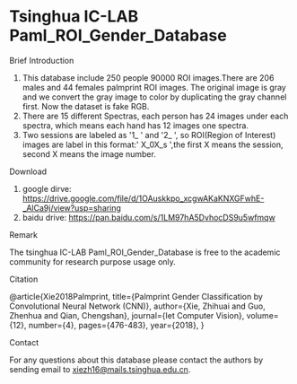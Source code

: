 # Tsinghua IC-LAB Paml_ROI_Gender_Database
Brief Introduction  
1. This database include 250 people 90000 ROI images.There are 206 males and 44 females palmprint ROI images. The original image is gray and we convert the gray image to color by duplicating the gray channel first. Now the dataset is fake RGB.
2. There are 15 different Spectras, each person has 24 images under each spectra, which means each hand has 12 images one spectra.  
3. Two sessions are labeled as '1_ ' and '2_ ', so ROI(Region of Interest) images are label in this format:' X_0X_s ',the first X means the session, second X means the image number.

Download
1. google dirve: https://drive.google.com/file/d/1OAuskkpo_xcgwAKaKNXGFwhE-_AlCa9j/view?usp=sharing
2. baidu drive: https://pan.baidu.com/s/1LM97hA5DvhocDS9u5wfmqw

Remark

The tsinghua IC-LAB Paml_ROI_Gender_Database is free to the academic community for research purpose usage only.

Citation

@article{Xie2018Palmprint,
  title={Palmprint Gender Classification by Convolutional Neural Network (CNN)},
  author={Xie, Zhihuai and Guo, Zhenhua and Qian, Chengshan},
  journal={Iet Computer Vision},
  volume={12},
  number={4},
  pages={476-483},
  year={2018},
}

Contact

For any questions about this database please contact the authors by sending email to xiezh16@mails.tsinghua.edu.cn.
